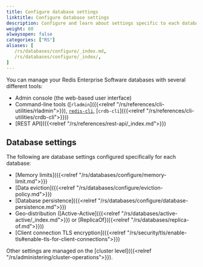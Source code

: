 ```yaml
---
title: Configure database settings
linktitle: Configure database settings
description: Configure and learn about settings specific to each database.
weight: 60
alwaysopen: false
categories: ["RS"]
aliases: [
   /rs/databases/configure/_index.md,
   /rs/databases/configure/_index/,
]
---
```


You can manage your Redis Enterprise Software databases with several different tools:

- Admin console (the web-based user interface)
- Command-line tools ([`rladmin`]({{<relref "/rs/references/cli-utilities/rladmin">}}), [`redis-cli`](https://redis.io/docs/manual/cli/), [`crdb-cli`]({{<relref "/rs/references/cli-utilities/crdb-cli">}}))
- [REST API]({{<relref "/rs/references/rest-api/_index.md">}})

## Database settings

The following are database settings configured specifically for each database:

- [Memory limits]({{<relref "/rs/databases/configure/memory-limit.md">}})
- [Data eviction]({{<relref "/rs/databases/configure/eviction-policy.md">}})
- [Database persistence]({{<relref "/rs/databases/configure/database-persistence.md">}})
- Geo-distribution ([Active-Active]({{<relref "/rs/databases/active-active/_index.md">}}) or [ReplicaOf]({{<relref "/rs/databases/replica-of.md">}}))
- [Client connection TLS encryption]({{<relref "/rs/security/tls/enable-tls#enable-tls-for-client-connections">}})

Other settings are managed on the [cluster level]({{<relref "/rs/administering/cluster-operations">}}).
